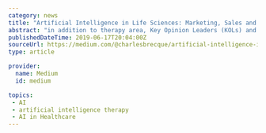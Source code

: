 ```yaml
---
category: news
title: "Artificial Intelligence in Life Sciences: Marketing, Sales and More"
abstract: "in addition to therapy area, Key Opinion Leaders (KOLs) and Healthcare Professionals (HCPs) can be segmented based on factors including interest in new drugs, location and availability. In addition, sales reps can benefit from artificial intelligence in ..."
publishedDateTime: 2019-06-17T20:04:00Z
sourceUrl: https://medium.com/@charlesbrecque/artificial-intelligence-in-life-sciences-marketing-sales-and-more-323ebd0f11
type: article

provider:
  name: Medium
  id: medium

topics:
 - AI
 - artificial intelligence therapy
 - AI in Healthcare
---
```

